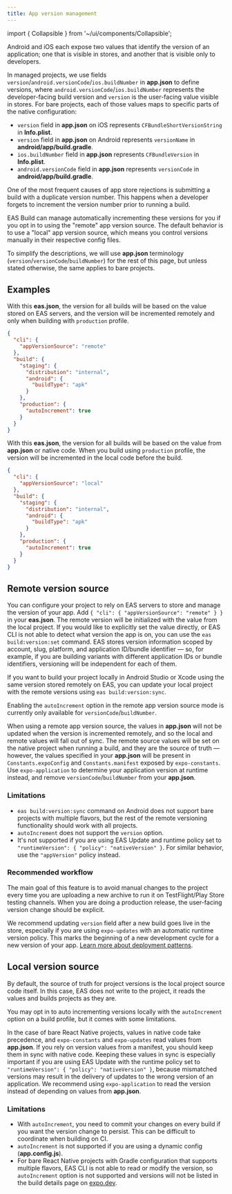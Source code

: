 ```yaml
---
title: App version management
---
```

import { Collapsible } from '~/ui/components/Collapsible';

Android and iOS each expose two values that identify the version of an application; one that is visible in stores, and another that is visible only to developers.

In managed projects, we use fields `version`/`android.versionCode`/`ios.buildNumber` in **app.json** to define versions, where `android.versionCode`/`ios.buildNumber` represents the developer-facing build version and `version` is the user-facing value visible in stores. For bare projects, each of those values maps to specific parts of the native configuration:

- `version` field in **app.json** on iOS represents `CFBundleShortVersionString` in **Info.plist**.
- `version` field in **app.json** on Android represents `versionName` in **android/app/build.gradle**.
- `ios.buildNumber` field in **app.json** represents `CFBundleVersion` in **Info.plist**.
- `android.versionCode` field in **app.json** represents `versionCode` in **android/app/build.gradle**.

One of the most frequent causes of app store rejections is submitting a build with a duplicate version number. This happens when a developer forgets to increment the version number prior to running a build.


EAS Build can manage automatically incrementing these versions for you if you opt in to using the "remote" app version source. The default behavior is to use a "local" app version source, which means you control versions manually in their respective config files.

To simplify the descriptions, we will use **app.json** terminology (`version`/`versionCode`/`buildNumber`) for the rest of this page, but unless stated otherwise, the same applies to bare projects.

## Examples

<Collapsible summary="Remote version source">

With this **eas.json**, the version for all builds will be based on the value stored on EAS servers, and the version will be incremented remotely and only when building with `production` profile.

```json
{
  "cli": {
    "appVersionSource": "remote"
  },
  "build": {
    "staging": {
      "distribution": "internal",
      "android": {
        "buildType": "apk"
      }
    },
    "production": {
      "autoIncrement": true
    }
  }
}
```

</Collapsible>

<Collapsible summary="Local version source">

With this **eas.json**, the version for all builds will be based on the value from **app.json** or native code. When you build using `production` profile, the version will be incremented in the local code before the build.

```json
{
  "cli": {
    "appVersionSource": "local"
  },
  "build": {
    "staging": {
      "distribution": "internal",
      "android": {
        "buildType": "apk"
      }
    },
    "production": {
      "autoIncrement": true
    }
  }
}
```

</Collapsible>

## Remote version source

You can configure your project to rely on EAS servers to store and manage the version of your app. Add `{ "cli": { "appVersionSource": "remote" } }` in your **eas.json**. The remote version will be initialized with the value from the local project. If you would like to explicitly set the value directly, or EAS CLI is not able to detect what version the app is on, you can use the `eas build:version:set` command. EAS stores version information scoped by account, slug, platform, and application ID/bundle identifier — so, for example, if you are building variants with different application IDs or bundle identifiers, versioning will be independent for each of them.

If you want to build your project locally in Android Studio or Xcode using the same version stored remotely on EAS, you can update your local project with the remote versions using `eas build:version:sync`.

Enabling the `autoIncrement` option in the remote app version source mode is currently only available for `versionCode`/`buildNumber`.

When using a remote app version source, the values in **app.json** will not be updated when the version is incremented remotely, and so the local and remote values will fall out of sync. The remote source values will be set on the native project when running a build, and they are the source of truth  — however, the values specified in your **app.json** will be present in `Constants.expoConfig` and `Constants.manifest` exposed by `expo-constants`. Use `expo-application` to determine your application version at runtime instead, and remove `versionCode`/`buildNumber` from your **app.json**.

### Limitations

- `eas build:version:sync` command on Android does not support bare projects with multiple flavors, but the rest of the remote versioning functionality should work with all projects.
- `autoIncrement` does not support the `version` option.
- It's not supported if you are using EAS Update and runtime policy set to `"runtimeVersion": { "policy": "nativeVersion" }`. For similar behavior, use the `"appVersion"` policy instead.

### Recommended workflow

The main goal of this feature is to avoid manual changes to the project every time you are uploading a new archive to run it on TestFlight/Play Store testing channels. When you are doing a production release, the user-facing version change should be explicit.

We recommend updating `version` field after a new build goes live in the store, especially if you are using `expo-updates` with an automatic runtime version policy. This marks the beginning of a new development cycle for a new version of your app. [Learn more about deployment patterns](/eas-update/deployment-patterns.md).

## Local version source

By default, the source of truth for project versions is the local project source code itself. In this case, EAS does not write to the project, it reads the values and builds projects as they are.

You may opt in to auto incrementing versions locally with the `autoIncrement` option on a build profile, but it comes with some limitations.

In the case of bare React Native projects, values in native code take precedence, and `expo-constants` and `expo-updates` read values from **app.json**. If you rely on version values from a manifest, you should keep them in sync with native code. Keeping these values in sync is especially important if you are using EAS Update with the runtime policy set to `"runtimeVersion": { "policy": "nativeVersion" }`, because mismatched versions may result in the delivery of updates to the wrong version of an application. We recommend using `expo-application` to read the version instead of depending on values from **app.json**.

### Limitations

- With `autoIncrement`, you need to commit your changes on every build if you want the version change to persist. This can be difficult to coordinate when building on CI.
- `autoIncrement` is not supported if you are using a dynamic config (**app.config.js**).
- For bare React Native projects with Gradle configuration that supports multiple flavors, EAS CLI is not able to read or modify the version, so `autoIncrement` option is not supported and versions will not be listed in the build details page on [expo.dev](https://expo.dev).


